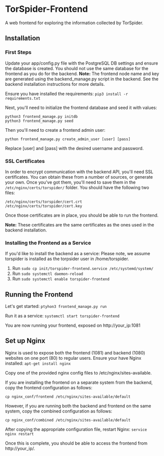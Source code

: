 # TorSpider-Frontend
A web frontend for exploring the information collected by TorSpider.


## Installation

### First Steps

Update your app/config.py file with the PostgreSQL DB settings and ensure the database is created. You should not use the same database for the frontend as you do for the backend. **Note:** The frontend node name and key are generated using the backend_manage.py script in the backend. See the backend installation instructions for more details.

Ensure you have installed the requirements:
`pip3 install -r requirements.txt`

Next, you'll need to initialize the frontend database and seed it with values:
```
python3 frontend_manage.py initdb
python3 frontend_manage.py seed
```

Then you'll need to create a frontend admin user:
```
python frontend_manage.py create_admin_user [user] [pass]
```
Replace [user] and [pass] with the desired username and password.

### SSL Certificates

In order to encrypt communication with the backend API, you'll need SSL certificates. You can obtain these from a number of sources, or generate your own. Once you've got them, you'll need to save them in the `/etc/nginx/certs/torspider/` folder. You should have the following two files:

`/etc/nginx/certs/torspider/cert.crt`
`/etc/nginx/certs/torspider/cert.key`

Once those certificates are in place, you should be able to run the frontend.

**Note:** These certificates are the same certificates as the ones used in the backend installation.

### Installing the Frontend as a Service

If you'd like to install the backend as a service:
Please note, we assume torspider is installed as the torpsider user in /home/torspider.
1. Run `sudo cp init/torspider-frontend.service /etc/systemd/system/`
2. Run `sudo systemctl daemon-reload`
3. Run `sudo systemctl enable torspider-frontend`

## Running the Frontend
Let's get started:
`ptyhon3 frontend_manage.py run`

Run it as a service:
`systemctl start torspider-frontend`

You are now running your frontend, exposed on http://your_ip:1081

## Set up Nginx
Nginx is used to expose both the frontend (1081) and backend (1080) websites on one port (80) to regular users.
Ensure your have Nginx installed: `apt-get install nginx`

Copy one of the provided nginx config files to /etc/nginx/sites-available.

If you are installing the frontend on a separate system from the backend, copy the frontend configuration as follows:

`cp nginx_conf/frontend /etc/nginx/sites-available/default`

However, if you are running both the backend and frontend on the same system, copy the combined configuration as follows:

`cp nginx_conf/combined /etc/nginx/sites-available/default`

After copying the appropriate configuration file, restart Nginx:
`service nginx restart`

Once this is complete, you should be able to access the frontend from http://your_ip/.
